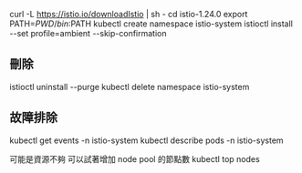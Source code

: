 
curl -L https://istio.io/downloadIstio | sh -
cd istio-1.24.0
export PATH=$PWD/bin:$PATH
kubectl create namespace istio-system
istioctl install --set profile=ambient --skip-confirmation


## 刪除
istioctl uninstall --purge
kubectl delete namespace istio-system

## 故障排除
kubectl get events -n istio-system
kubectl describe pods -n istio-system

可能是資源不夠 可以試著增加 node pool 的節點數
kubectl top nodes

